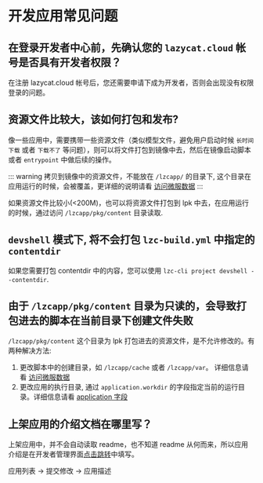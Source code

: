 # 开发应用常见问题

## 在登录开发者中心前，先确认您的 `lazycat.cloud` 帐号是否具有开发者权限？

在注册 lazycat.cloud 帐号后，您还需要申请下成为开发者，否则会出现没有权限登录的问题。

## 资源文件比较大，该如何打包和发布?

像一些应用中，需要携带一些资源文件（类似模型文件，避免用户启动时候 `长时间下载` 或者 `下载不了` 等问题），则可以将文件打包到镜像中去，然后在镜像启动脚本或者 `entrypoint` 中做后续的操作。

::: warning
拷贝到镜像中的资源文件，不能放在 `/lzcapp/` 的目录下, 这个目录在应用运行的时候，会被覆盖，更详细的说明请看 [访问微服数据](./advanced-file)
:::

如果资源文件比较小(<200M)，也可以将资源文件打包到 lpk 中去，在应用运行的时候，通过访问 `/lzcapp/pkg/content` 目录读取.

## `devshell` 模式下, 将不会打包 `lzc-build.yml` 中指定的 `contentdir`

如果您需要打包 contentdir 中的内容，您可以使用 `lzc-cli project devshell --contentdir`.

## 由于 `/lzcapp/pkg/content` 目录为只读的，会导致打包进去的脚本在当前目录下创建文件失败

`/lzcapp/pkg/content` 这个目录为 lpk 打包进去的资源文件，是不允许修改的。有两种解决方法:

1. 更改脚本中的创建目录，如 `/lzcapp/cache` 或者 `/lzcapp/var`。 详细信息请看 [访问微服数据](./advanced-file)
2. 更改应用的执行目录, 通过 `application.workdir` 的字段指定当前的运行目录。详细信息请看 [application 字段](./app-example-python-description)

## 上架应用的介绍文档在哪里写？

上架应用中，并不会自动读取 readme，也不知道 readme 从何而来，所以应用介绍是在开发者管理界面[点击跳转](https://developer.lazycat.cloud/manage)中填写。

应用列表 -> 提交修改 -> 应用描述
